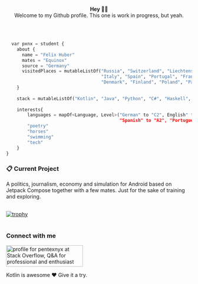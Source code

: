 <p align="center">
  <b>Hey ✌🏻</b></br>
  Welcome to my Github profile. This one is work in progress, but yeah.
</p></br></br>

```python
  var pxnx = student {
    about {
      name = "Felix Huber"
      mates = "Equinox"
      source = "Germany"
      visitedPlaces = mutableListOf("Russia", "Switzerland", "Liechtenstein", "Austria",
                                    "Italy", "Spain", "Portugal", "France", "Czechia",
                                    "Denmark", "Finland", "Poland", "Paraguay", "Argentina", "Brazil")
    }
    
    stack = mutableListOf("Kotlin", "Java", "Python", "C#", "Haskell", "Scala")
    
    interests{
        languages = mapOf<Language, Level>("German" to "C2", English" to "C1",
                                           "Spanish" to "A2", "Portuguese" to "A2")
        "poetry"
        "horses"
        "swimming"
        "tech"
    }
}
``` 

### 📋 Current Project
A politics, journalism, economy and simulation for Android based on Jetpack Compose together with a few mates.
Just for the sake of training and exploring.</br></br>

[![trophy](https://github-profile-trophy.vercel.app/?username=pxnx&theme=darkhub)](https://github.com/ryo-ma/github-profile-trophy)</br></br>

### Connect with me
<a href="https://stackoverflow.com/users/10905230/pentexnyx"><img src="https://stackoverflow.com/users/flair/10905230.png?theme=clean" width="208" height="58" alt="profile for pentexnyx at Stack Overflow, Q&amp;A for professional and enthusiast programmers" title="profile for pentexnyx at Stack Overflow, Q&amp;A for professional and enthusiast programmers"></a>


Kotlin is awesome ❤️
Give it a try.
